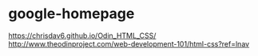 # google-homepage
https://chrisdav6.github.io/Odin_HTML_CSS/
http://www.theodinproject.com/web-development-101/html-css?ref=lnav